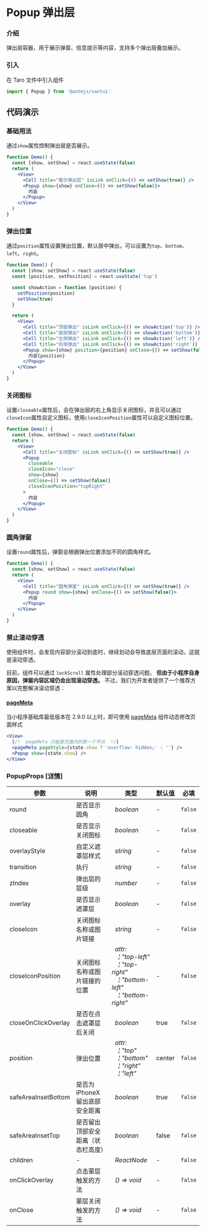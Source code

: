# Popup 弹出层

### 介绍

弹出层容器，用于展示弹窗、信息提示等内容，支持多个弹出层叠加展示。

### 引入

在 Taro 文件中引入组件

```js
import { Popup } from '@antmjs/vantui'
```

## 代码演示

### 基础用法

通过`show`属性控制弹出层是否展示。

```jsx
function Demo() {
  const [show, setShow] = react.useState(false)
  return (
    <View>
      <Cell title="展示弹出层" isLink onClick={() => setShow(true)} />
      <Popup show={show} onClose={() => setShow(false)}>
        内容
      </Popup>
    </View>
  )
}
```

### 弹出位置

通过`position`属性设置弹出位置，默认居中弹出，可以设置为`top`、`bottom`、`left`、`right`。

```jsx
function Demo() {
  const [show, setShow] = react.useState(false)
  const [position, setPosition] = react.useState('top')

  const showAction = function (position) {
    setPosition(position)
    setShow(true)
  }

  return (
    <View>
      <Cell title="顶部弹出" isLink onClick={() => showAction('top')} />
      <Cell title="底部弹出" isLink onClick={() => showAction('bottom')} />
      <Cell title="左侧弹出" isLink onClick={() => showAction('left')} />
      <Cell title="右侧弹出" isLink onClick={() => showAction('right')} />
      <Popup show={show} position={position} onClose={() => setShow(false)}>
        内容{position}
      </Popup>
    </View>
  )
}
```

### 关闭图标

设置`closeable`属性后，会在弹出层的右上角显示关闭图标，并且可以通过`closeIcon`属性自定义图标，使用`closeIconPosition`属性可以自定义图标位置。

```jsx
function Demo() {
  const [show, setShow] = react.useState(false)
  return (
    <View>
      <Cell title="关闭图标" isLink onClick={() => setShow(true)} />
      <Popup
        closeable
        closeIcon="close"
        show={show}
        onClose={() => setShow(false)}
        closeIconPosition="topRight"
      >
        内容
      </Popup>
    </View>
  )
}
```

### 圆角弹窗

设置`round`属性后，弹窗会根据弹出位置添加不同的圆角样式。

```jsx
function Demo() {
  const [show, setShow] = react.useState(false)
  return (
    <View>
      <Cell title="圆角弹窗" isLink onClick={() => setShow(true)} />
      <Popup round show={show} onClose={() => setShow(false)}>
        内容
      </Popup>
    </View>
  )
}
```

### 禁止滚动穿透

使用组件时，会发现内容部分滚动到底时，继续划动会导致底层页面的滚动，这就是滚动穿透。

目前，组件可以通过 `lockScroll` 属性处理部分滚动穿透问题。 **但由于小程序自身原因，弹窗内容区域仍会出现滚动穿透。** 不过，我们为开发者提供了一个推荐方案以完整解决滚动穿透：

#### [pageMeta](https://developers.weixin.qq.com/miniprogram/dev/component/pageMeta.html)

当小程序基础库最低版本在 2.9.0 以上时，即可使用 [pageMeta](https://developers.weixin.qq.com/miniprogram/dev/component/pageMeta.html) 组件动态修改页面样式

```jsx
<View>
  {/*  pageMeta 只能是页面内的第一个节点  */}
  <pageMeta pageStyle={state.show ? 'overflow: hidden;' : ''} />
  <Popup show={state.show} />
</View>
```

### PopupProps [[详情]](https://github.com/AntmJS/vantui/tree/main/packages/vantui/types/popup.d.ts)

| 参数                | 说明                               | 类型                                                                                                                                                                                                                                                 | 默认值 | 必填    |
| ------------------- | ---------------------------------- | ---------------------------------------------------------------------------------------------------------------------------------------------------------------------------------------------------------------------------------------------------- | ------ | ------- |
| round               | 是否显示圆角                       | _&nbsp;&nbsp;boolean<br/>_                                                                                                                                                                                                                           | -      | `false` |
| closeable           | 是否显示关闭图标                   | _&nbsp;&nbsp;boolean<br/>_                                                                                                                                                                                                                           | -      | `false` |
| overlayStyle        | 自定义遮罩层样式                   | _&nbsp;&nbsp;string<br/>_                                                                                                                                                                                                                            | -      | `false` |
| transition          | 执行                               | _&nbsp;&nbsp;string<br/>_                                                                                                                                                                                                                            | -      | `false` |
| zIndex              | 弹出层的层级                       | _&nbsp;&nbsp;number<br/>_                                                                                                                                                                                                                            | -      | `false` |
| overlay             | 是否显示遮罩层                     | _&nbsp;&nbsp;boolean<br/>_                                                                                                                                                                                                                           | -      | `false` |
| closeIcon           | 关闭图标名称或图片链接             | _&nbsp;&nbsp;string<br/>_                                                                                                                                                                                                                            | -      | `false` |
| closeIconPosition   | 关闭图标名称或图片链接的位置       | _&nbsp;&nbsp;attr:<br/>&nbsp;&nbsp;&nbsp;&nbsp;&brvbar;&nbsp;"top-left"<br/>&nbsp;&nbsp;&nbsp;&nbsp;&brvbar;&nbsp;"top-right"<br/>&nbsp;&nbsp;&nbsp;&nbsp;&brvbar;&nbsp;"bottom-left"<br/>&nbsp;&nbsp;&nbsp;&nbsp;&brvbar;&nbsp;"bottom-right"<br/>_ | -      | `false` |
| closeOnClickOverlay | 是否在点击遮罩层后关闭             | _&nbsp;&nbsp;boolean<br/>_                                                                                                                                                                                                                           | true   | `false` |
| position            | 弹出位置                           | _&nbsp;&nbsp;attr:<br/>&nbsp;&nbsp;&nbsp;&nbsp;&brvbar;&nbsp;"top"<br/>&nbsp;&nbsp;&nbsp;&nbsp;&brvbar;&nbsp;"bottom"<br/>&nbsp;&nbsp;&nbsp;&nbsp;&brvbar;&nbsp;"right"<br/>&nbsp;&nbsp;&nbsp;&nbsp;&brvbar;&nbsp;"left"<br/>_                       | center | `false` |
| safeAreaInsetBottom | 是否为 iPhoneX 留出底部安全距离    | _&nbsp;&nbsp;boolean<br/>_                                                                                                                                                                                                                           | true   | `false` |
| safeAreaInsetTop    | 是否留出顶部安全距离（状态栏高度） | _&nbsp;&nbsp;boolean<br/>_                                                                                                                                                                                                                           | false  | `false` |
| children            | -                                  | _&nbsp;&nbsp;ReactNode<br/>_                                                                                                                                                                                                                         | -      | `false` |
| onClickOverlay      | 点击蒙层触发的方法                 | _&nbsp;&nbsp;()&nbsp;=>&nbsp;void<br/>_                                                                                                                                                                                                              | -      | `false` |
| onClose             | 蒙层关闭触发的方法                 | _&nbsp;&nbsp;()&nbsp;=>&nbsp;void<br/>_                                                                                                                                                                                                              | -      | `false` |
